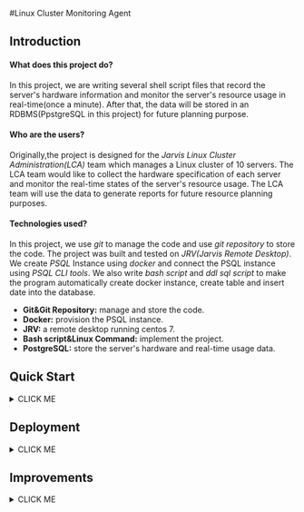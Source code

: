 #Linux Cluster Monitoring Agent
## Introduction
#### What does this project do?
In this project, we are writing several shell script files that record the 
server's hardware information and monitor the server's resource usage in real-time(once a minute).
After that, the data will be stored in an RDBMS(PpstgreSQL in this project) for future planning purpose.

#### Who are the users?
Originally,the project is designed for the *Jarvis Linux Cluster Administration(LCA)* team which
manages a Linux cluster of 10 servers. The LCA team would like to collect the hardware specification
of each server and monitor the real-time states of the server's resource usage. The LCA team will
use the data to generate reports for future resource planning purposes.

#### Technologies used?
In this project, we use *git* to manage the code and use *git repository* to store the code.
The project was built and tested on *JRV(Jarvis Remote Desktop)*. We create *PSQL* Instance using
*docker* and connect the PSQL instance using *PSQL CLI tools*. We also write *bash script* and *ddl sql
script* to make the program automatically create docker instance, create table and insert date into
 the database.
- **Git&Git Repository:** manage and store the code.
- **Docker:** provision the PSQL instance.
- **JRV:** a remote desktop running centos 7.
- **Bash script&Linux Command:** implement the project.
- **PostgreSQL:** store the server's hardware and real-time usage data.

## Quick Start
<details><summary>CLICK ME</summary>
<p>
Using the psql_docker.sh file to create the PSQL instance(make sure docker installed).
```
#script usage
./scripts/psql_docker.sh start|stop|create [db_username][db_password]

#if first time, use create to create a psql docker container
./scripts/psql_docker.sh create db_username db_password

#to start the psql docker container
./scripts/psql_docker start

#to stop the psql docker container
./scripts/psql_docker stop

```
Create a database using psql CLI
```
#make sure the docker container is running
docker ps -f name=jrvs-psql

#install psql CLI client
sudo yum install -y postgresql

#set password for default user `postgres`
export PGPASSWORD='yourpassword'

#connect to the psql instance without password
psql -h localhost -U postgres -w

#create database
postgres=# CREATE DATABASE host_agent;

#exit database
postgres=# \q;

```
Create tables to store hardware specification and resource usage data
```

#create 'host_info' table and 'host_usage' table if not exist
#execute ddl.sql script on the host_agent database to create the table
psal -h localhost -U postgres -d host_agent -f sql/ddl.sql

```

Execute  host_info.sh to collect hardware specification data and then inserts the data into the psql
instance.
```
#script usage
./scripts/host_info.sh [psql_host] [psql_port] [db_name] [psql_user] [psql_password]

#script example
./scripts/host_info.sh localhost 5432 host_agent postgres password

```

Execute  host_usage.sh to collect server usage data and then inserts the data into the psql
instance.
```
#script usage
./scripts/host_usage.sh [psql_host] [psql_port] [db_name] [psql_user] [psql_password]

#script example
./scripts/host_usage.sh localhost 5432 host_agent postgres password

```

Execute host_usage.sh every minute to generate real-time server source usage data and insert
data into the database.
```
#edit crontab jobs
bach > crontab -e

#execute host_usage.sh every minute(add this to crontab)
* * * * * [absolute path of host_usage.sh] [psql_host] [psql_port] [db_name] [psql_user] [psql_password]

#example
* * * * * /home/centos/dev/jarvis_data_eng_Enzuo/linux_sql/scripts/host_usage.sh localhost 5432 host_agent postgres password

```
</p>
</details>

## Implementation
<details><summary>CLICK ME</summary>
<p>
1. Create a Linux server running with centos 7 and install the docker.
2. Create a psql instance using docker.
3. Install psql CLI client and Setup RDBMS psql database.
4. Create 'host_info' table to store the hardware information and  'host_usage' table to store the real-time server usage data.
5. Create agent for collecting hardware specification data and insert the data into database.
6. Create agent for collecting server usage data and then inserts the data into database.
7. Using crontab to automate 'host_usage' agent to generate real-time server usage data.
</p>
</details>

### Architecture
<details><summary>CLICK ME</summary>
<p>
#### This is the architecture of the entire project.
![This is  the architecture](./assets/architecture.png)
</p>
</details>

### Scripts
<details><summary>CLICK ME</summary>
<p>
This section will describe each shell script.
- *psql_docker.sh:*
  - The usage of psql_docker.sh is to create instance of psql database within docker container.\
    The script contains three input variables, input command, username and password.\
    The script first check the status of docker container, after that the shell script will switch case base to \
    create, start or stop the container base on the input command.
- *host_info.sh:*
  - The usage of host_info.sh is to collect hardware specification data and then inserts the data into psql instance.\
    The script contains five input variables, psql_host, psql_port, db_name, psql_user, psql_password.\
    The script first check the numbers of the input arguments, then it collect the hardware information hostname,\
    cpu_number, cpu_architecture, cpu_model, cpu_mhz, l2_cache, timestamp, total_mem and insert the specification into\
    the psql database.
- *host_usage.sh:*
  - The usage of host_usage.sh is to collect server usage data and then inserts the data into the psql database.\
    The script contains five input variables, psql_host, psql_port, db_name, psql_user, psql_password.\
    The script fist check the number of the input arguments, then it collect the usage of hardware information\
    "timestamp", host_id, memory_free, cpu_idle, cpu_kernel, disk_io, disk_available and insert the usage specification\
    into the psql database.
- *crontab:*
  - The usage of crontab is to deploy the monitoring app on each server and collect data every minute.\
    The crontab run host_usage.sh every minute therefore the host_usage.sh will store hardware usage specification\
    into psql database every minute.
- *queries.sql:* (describe what business problem you are trying to resolve)
</p>
</details>

### Database Modeling
<details><summary>CLICK ME</summary>
<p>
- *host_info:*
  - The usage of this table is to store the hardware data of each linux host.\
    The table store nine types of information which are id, hostname, cpu_number, cpu_architecture, cpu_model,\
    cpu_mhz, l2_cache, timestamp and total_mem.
  - The table has primary key constraint named host_info_pk which is id.\
    The table has unique constraint named host_info_un which is hostname.
- *host_usage:*
  - The usage of this table is to store the usage of hardware data of each linux host.\
    The table store seven types of information which are timestamp, host_id, memory_free, cpu_idle, cpu_kernel,\
    disk_io, disk_available.
  - The table has foreign key constraint named host_usage_info_fk which is host_id reference id in the host_info table.
</p>
</details>

## Test
<details><summary>CLICK ME</summary>
<p>
- Test psql_docker.sh
  ```
  #check if `jrvs-psql` container is running
  docker container ls -a -f name=jrvs-psql
  
  ```
  Result:
  | CONTAINER ID | IMAGE | COMMAND | CREATED | STATUS |PORTS | NAMES |
  | --- | --- | --- | --- | --- | --- | --- |
  | 493232fb98d6 | postgres:9.6-alpine | "docker-entrypoint.s…" | 5 days ago | Up 35 hours | 0.0.0.0:5432->5432/tcp, :::5432->5432/tcp | jrvs-psql |

- Test host_info.sh
  ```sql
  --check the hardware info data in the database
  SELECT * FROM host_info;
  
  ```
  Result:
  |id | hostname | cpu_number | cpu_architecture | cpu_model | cpu_mhz  | l2_cache | timestamp | total_mem |
  | --- | --- | --- | --- | --- | --- | --- | --- | --- |
  |1 | jrvs-remote-desktop-centos7.us-east1-c.c.carbide-ratio-375000.internal | 2 | x86_64 | 49 | 2249.998 | 512 | 2023-01-24 04:16:23 | 3341 |

- Test host_usage.sh
  ```sql
  --check the usage data in the database
  SELECT * FROM host_usage;
  
  ```
  Result:
  | timestamp | host_id | memory_free | cpu_idle | cpu_kernel | disk_io | disk_available |
  | --- | --- | --- | --- | --- | --- | --- |
  | 2023-01-24 04:16:57 | 1 | 3340 | 87 | 3 | 0 | 22450 |

- Test crontab setup
  ```sql
  --check the usage data in the database
  SELECT * FROM host_usage;
  
  ```
  Result:
  | timestamp | host_id | memory_free | cpu_idle | cpu_kernel | disk_io | disk_available |
  | --- | --- | --- | --- | --- | --- | --- |
  | 2023-01-24 04:16:57 | 1 | 3340 | 87 | 3 | 0 | 22450 |
  | --- | --- | --- | --- | --- | --- | --- |
  | 2023-01-24 04:16:59 | 1 | 3340 | 93 | 0 | 0 | 22450 |
  | --- | --- | --- | --- | --- | --- | --- |
  | 2023-01-24 04:17:00 | 1 | 3340 | 90 | 3 | 0 | 22450 |
  | --- | --- | --- | --- | --- | --- | --- |
  | 2023-01-24 04:17:01 | 1 | 3340 | 93 | 0 | 0 | 22450 |
</p>
</details>

## Deployment
<details><summary>CLICK ME</summary>
<p>
1. Downloading code from Github.
2. Installing docker.
3. Create psql instance using psql_docker.sh
4. Create tables using ddl.sql
5. Insert hardware specification into the database using host_info.sh
6. Setup Crontab to execute host_usage.sh every minute to insert hardware usage data into the database every minute.
</p>
</details>

## Improvements
<details><summary>CLICK ME</summary>
<p>
1. Collecting the input and output of the internal net(based on switch).
2. Create a GUI of monitoring app.
3. Collecting the data of usage of hardware against battery usage.
</p>
</details>